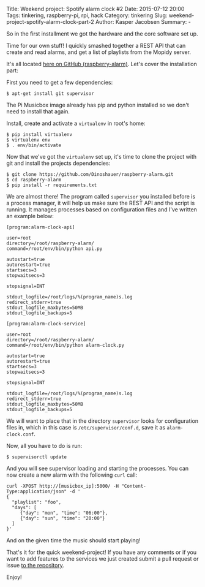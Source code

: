 Title: Weekend project: Spotify alarm clock #2
Date: 2015-07-12 20:00
Tags: tinkering, raspberry-pi, rpi, hack
Category: tinkering
Slug: weekend-project-spotify-alarm-clock-part-2
Author: Kasper Jacobsen
Summary: -

So in the first installment we got the hardware and the core software set up.

Time for our own stuff! I quickly smashed together a REST API that can create
and read alarms, and get a list of playlists from the Mopidy server.

It's all located [here on GitHub (raspberry-alarm)][1]. Let's cover the
installation part:

First you need to get a few dependencies:

    $ apt-get install git supervisor

The Pi Musicbox image already has pip and python installed so we don't need to
install that again.

Install, create and activate a `virtualenv` in root's home:

    $ pip install virtualenv
    $ virtualenv env
    $ . env/bin/activate

Now that we've got the `virtualenv` set up, it's time to clone the project with
git and install the projects dependencies:

    $ git clone https://github.com/Dinoshauer/raspberry-alarm.git
    $ cd raspberry-alarm
    $ pip install -r requirements.txt

We are almost there! The program called `supervisor` you installed before is a
process manager, it will help us make sure the REST API and the script is
running. It manages processes based on configuration files and I've written an
example below:

    [program:alarm-clock-api]

    user=root
    directory=/root/raspberry-alarm/
    command=/root/env/bin/python api.py

    autostart=true
    autorestart=true
    startsecs=3
    stopwaitsecs=3

    stopsignal=INT

    stdout_logfile=/root/logs/%(program_name)s.log
    redirect_stderr=true
    stdout_logfile_maxbytes=50MB
    stdout_logfile_backups=5

    [program:alarm-clock-service]

    user=root
    directory=/root/raspberry-alarm/
    command=/root/env/bin/python alarm-clock.py

    autostart=true
    autorestart=true
    startsecs=3
    stopwaitsecs=3

    stopsignal=INT

    stdout_logfile=/root/logs/%(program_name)s.log
    redirect_stderr=true
    stdout_logfile_maxbytes=50MB
    stdout_logfile_backups=5

We will want to place that in the directory `supervisor` looks for
configuration files in, which in this case is `/etc/supervisor/conf.d`, save it
as `alarm-clock.conf`.

Now, all you have to do is run:

    $ supervisorctl update

And you will see supervisor loading and starting the processes. You can now
create a new alarm with the following `curl` call:

    curl -XPOST http://[musicbox_ip]:5000/ -H "Content-Type:application/json" -d '
    {
      "playlist": "foo",
      "days": [
         {"day": "mon", "time": "06:00"},
         {"day": "sun", "time": "20:00"}
      ]
    }'

And on the given time the music should start playing!

That's it for the quick weekend-project! If you have any comments or if you
want to add features to the services we just created submit a pull request or
issue [to the repository][1].

Enjoy!

[1]: https://github.com/Dinoshauer/raspberry-alarm
